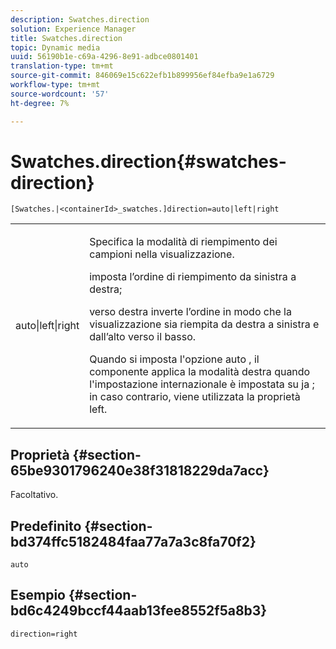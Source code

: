 ```yaml
---
description: Swatches.direction
solution: Experience Manager
title: Swatches.direction
topic: Dynamic media
uuid: 56190b1e-c69a-4296-8e91-adbce0801401
translation-type: tm+mt
source-git-commit: 846069e15c622efb1b899956ef84efba9e1a6729
workflow-type: tm+mt
source-wordcount: '57'
ht-degree: 7%

---
```



# Swatches.direction{#swatches-direction}

`[Swatches.|<containerId>_swatches.]direction=auto|left|right`

<table id="table_B4B930A32C0742F4932BF071B9EEA9F4"> 
 <tbody> 
  <tr> 
   <td> <p> <span class="codeph"> auto|left|right  </span> </p> </td> 
   <td> <p> Specifica la modalità di riempimento dei campioni nella visualizzazione. </p> <p> <span class="codeph">  </span> imposta l’ordine di riempimento da sinistra a destra; </p> <p> <span class="codeph"> verso destra  </span> inverte l’ordine in modo che la visualizzazione sia riempita da destra a sinistra e dall’alto verso il basso. </p> <p>Quando si imposta l'opzione <span class="codeph"> auto </span>, il componente applica la modalità <span class="codeph"> destra </span> quando l'impostazione internazionale è impostata su <span class="codeph"> ja </span>; in caso contrario, viene utilizzata la proprietà left. </p> </td> 
  </tr> 
 </tbody> 
</table>

## Proprietà {#section-65be9301796240e38f31818229da7acc}

Facoltativo.

## Predefinito {#section-bd374ffc5182484faa77a7a3c8fa70f2}

`auto`

## Esempio {#section-bd6c4249bccf44aab13fee8552f5a8b3}

`direction=right`

